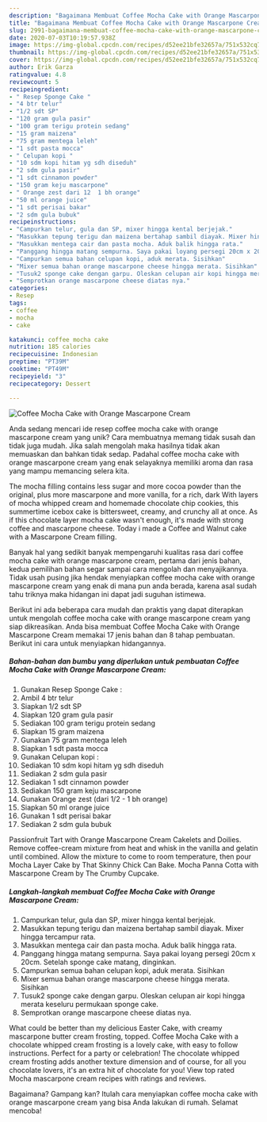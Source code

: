 ```yaml
---
description: "Bagaimana Membuat Coffee Mocha Cake with Orange Mascarpone Cream Anti Gagal"
title: "Bagaimana Membuat Coffee Mocha Cake with Orange Mascarpone Cream Anti Gagal"
slug: 2991-bagaimana-membuat-coffee-mocha-cake-with-orange-mascarpone-cream-anti-gagal
date: 2020-07-03T10:19:57.938Z
image: https://img-global.cpcdn.com/recipes/d52ee21bfe32657a/751x532cq70/coffee-mocha-cake-with-orange-mascarpone-cream-foto-resep-utama.jpg
thumbnail: https://img-global.cpcdn.com/recipes/d52ee21bfe32657a/751x532cq70/coffee-mocha-cake-with-orange-mascarpone-cream-foto-resep-utama.jpg
cover: https://img-global.cpcdn.com/recipes/d52ee21bfe32657a/751x532cq70/coffee-mocha-cake-with-orange-mascarpone-cream-foto-resep-utama.jpg
author: Erik Garza
ratingvalue: 4.8
reviewcount: 5
recipeingredient:
- " Resep Sponge Cake "
- "4 btr telur"
- "1/2 sdt SP"
- "120 gram gula pasir"
- "100 gram terigu protein sedang"
- "15 gram maizena"
- "75 gram mentega leleh"
- "1 sdt pasta mocca"
- " Celupan kopi "
- "10 sdm kopi hitam yg sdh diseduh"
- "2 sdm gula pasir"
- "1 sdt cinnamon powder"
- "150 gram keju mascarpone"
- " Orange zest dari 12  1 bh orange"
- "50 ml orange juice"
- "1 sdt perisai bakar"
- "2 sdm gula bubuk"
recipeinstructions:
- "Campurkan telur, gula dan SP, mixer hingga kental berjejak."
- "Masukkan tepung terigu dan maizena bertahap sambil diayak. Mixer hingga tercampur rata."
- "Masukkan mentega cair dan pasta mocha. Aduk balik hingga rata."
- "Panggang hingga matang sempurna. Saya pakai loyang persegi 20cm x 20cm. Setelah sponge cake matang, dinginkan."
- "Campurkan semua bahan celupan kopi, aduk merata. Sisihkan"
- "Mixer semua bahan orange mascarpone cheese hingga merata. Sisihkan"
- "Tusuk2 sponge cake dengan garpu. Oleskan celupan air kopi hingga merata keseluru permukaan sponge cake."
- "Semprotkan orange mascarpone cheese diatas nya."
categories:
- Resep
tags:
- coffee
- mocha
- cake

katakunci: coffee mocha cake 
nutrition: 185 calories
recipecuisine: Indonesian
preptime: "PT39M"
cooktime: "PT49M"
recipeyield: "3"
recipecategory: Dessert

---
```



![Coffee Mocha Cake with Orange Mascarpone Cream](https://img-global.cpcdn.com/recipes/d52ee21bfe32657a/751x532cq70/coffee-mocha-cake-with-orange-mascarpone-cream-foto-resep-utama.jpg)

Anda sedang mencari ide resep coffee mocha cake with orange mascarpone cream yang unik? Cara membuatnya memang tidak susah dan tidak juga mudah. Jika salah mengolah maka hasilnya tidak akan memuaskan dan bahkan tidak sedap. Padahal coffee mocha cake with orange mascarpone cream yang enak selayaknya memiliki aroma dan rasa yang mampu memancing selera kita.

The mocha filling contains less sugar and more cocoa powder than the original, plus more mascarpone and more vanilla, for a rich, dark With layers of mocha whipped cream and homemade chocolate chip cookies, this summertime icebox cake is bittersweet, creamy, and crunchy all at once. As if this chocolate layer mocha cake wasn&#39;t enough, it&#39;s made with strong coffee and mascarpone cheese. Today i made a Coffee and Walnut cake with a Mascarpone Cream filling.

Banyak hal yang sedikit banyak mempengaruhi kualitas rasa dari coffee mocha cake with orange mascarpone cream, pertama dari jenis bahan, kedua pemilihan bahan segar sampai cara mengolah dan menyajikannya. Tidak usah pusing jika hendak menyiapkan coffee mocha cake with orange mascarpone cream yang enak di mana pun anda berada, karena asal sudah tahu triknya maka hidangan ini dapat jadi suguhan istimewa.


Berikut ini ada beberapa cara mudah dan praktis yang dapat diterapkan untuk mengolah coffee mocha cake with orange mascarpone cream yang siap dikreasikan. Anda bisa membuat Coffee Mocha Cake with Orange Mascarpone Cream memakai 17 jenis bahan dan 8 tahap pembuatan. Berikut ini cara untuk menyiapkan hidangannya.

<!--inarticleads1-->

##### Bahan-bahan dan bumbu yang diperlukan untuk pembuatan Coffee Mocha Cake with Orange Mascarpone Cream:

1. Gunakan  Resep Sponge Cake :
1. Ambil 4 btr telur
1. Siapkan 1/2 sdt SP
1. Siapkan 120 gram gula pasir
1. Sediakan 100 gram terigu protein sedang
1. Siapkan 15 gram maizena
1. Gunakan 75 gram mentega leleh
1. Siapkan 1 sdt pasta mocca
1. Gunakan  Celupan kopi :
1. Sediakan 10 sdm kopi hitam yg sdh diseduh
1. Sediakan 2 sdm gula pasir
1. Sediakan 1 sdt cinnamon powder
1. Sediakan 150 gram keju mascarpone
1. Gunakan  Orange zest (dari 1/2 - 1 bh orange)
1. Siapkan 50 ml orange juice
1. Gunakan 1 sdt perisai bakar
1. Sediakan 2 sdm gula bubuk


Passionfruit Tart with Orange Mascarpone Cream Cakelets and Doilies. Remove coffee-cream mixture from heat and whisk in the vanilla and gelatin until combined. Allow the mixture to come to room temperature, then pour Mocha Layer Cake by That Skinny Chick Can Bake. Mocha Panna Cotta with Mascarpone Cream by The Crumby Cupcake. 

<!--inarticleads2-->

##### Langkah-langkah membuat Coffee Mocha Cake with Orange Mascarpone Cream:

1. Campurkan telur, gula dan SP, mixer hingga kental berjejak.
1. Masukkan tepung terigu dan maizena bertahap sambil diayak. Mixer hingga tercampur rata.
1. Masukkan mentega cair dan pasta mocha. Aduk balik hingga rata.
1. Panggang hingga matang sempurna. Saya pakai loyang persegi 20cm x 20cm. Setelah sponge cake matang, dinginkan.
1. Campurkan semua bahan celupan kopi, aduk merata. Sisihkan
1. Mixer semua bahan orange mascarpone cheese hingga merata. Sisihkan
1. Tusuk2 sponge cake dengan garpu. Oleskan celupan air kopi hingga merata keseluru permukaan sponge cake.
1. Semprotkan orange mascarpone cheese diatas nya.


What could be better than my delicious Easter Cake, with creamy mascarpone butter cream frosting, topped. Coffee Mocha Cake with a chocolate whipped cream frosting is a lovely cake, with easy to follow instructions. Perfect for a party or celebration! The chocolate whipped cream frosting adds another texture dimension and of course, for all you chocolate lovers, it&#39;s an extra hit of chocolate for you! View top rated Mocha mascarpone cream recipes with ratings and reviews. 

Bagaimana? Gampang kan? Itulah cara menyiapkan coffee mocha cake with orange mascarpone cream yang bisa Anda lakukan di rumah. Selamat mencoba!
